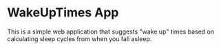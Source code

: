 # WakeUpTimes App

This is a simple web application that suggests "wake up" times based on calculating sleep cycles from when you fall asleep.
